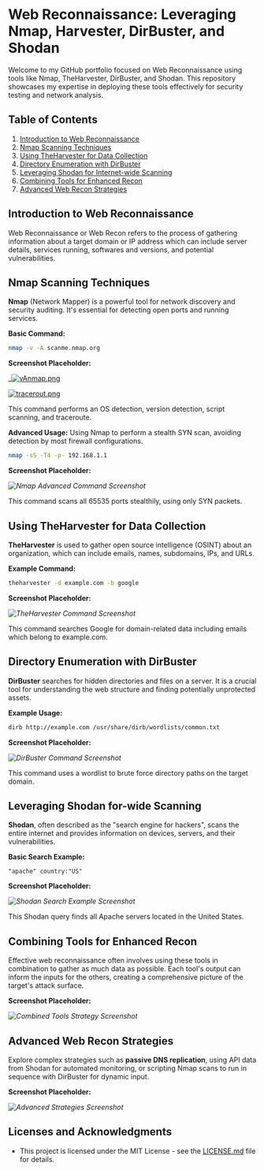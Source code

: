 # Web Reconnaissance: Leveraging Nmap, Harvester, DirBuster, and Shodan

Welcome to my GitHub portfolio focused on Web Reconnaissance using tools like Nmap, TheHarvester, DirBuster, and Shodan. This repository showcases my expertise in deploying these tools effectively for security testing and network analysis.

## Table of Contents

1. [Introduction to Web Reconnaissance](#introduction-to-web-reconnaissance)
2. [Nmap Scanning Techniques](#nmap-scanning-techniques)
3. [Using TheHarvester for Data Collection](#using-theharvester-for-data-collection)
4. [Directory Enumeration with DirBuster](#directory-enumeration-with-dirbuster)
5. [Leveraging Shodan for Internet-wide Scanning](#leveraging-shodan-for-internet-wide-scanning)
6. [Combining Tools for Enhanced Recon](#combining-tools-for-enhanced-recon)
7. [Advanced Web Recon Strategies](#advanced-web-recon-strategies)

## Introduction to Web Reconnaissance

Web Reconnaissance or Web Recon refers to the process of gathering information about a target domain or IP address which can include server details, services running, softwares and versions, and potential vulnerabilities.

## Nmap Scanning Techniques

**Nmap** (Network Mapper) is a powerful tool for network discovery and security auditing. It's essential for detecting open ports and running services.

**Basic Command:**

```bash
nmap -v -A scanme.nmap.org
```

**Screenshot Placeholder:**

_[![vAnmap.png](https://i.postimg.cc/rpPz7bqB/vAnmap.png)](https://postimg.cc/8FL16ZJ4)

[![tracerout.png](https://i.postimg.cc/3JYrf7gy/tracerout.png)](https://postimg.cc/Z0sh0GsZ)

This command performs an OS detection, version detection, script scanning, and traceroute.

**Advanced Usage:** Using Nmap to perform a stealth SYN scan, avoiding detection by most firewall configurations.

```bash
nmap -sS -T4 -p- 192.168.1.1
```

**Screenshot Placeholder:**

_![Nmap Advanced Command Screenshot](URL_to_image)_

This command scans all 65535 ports stealthily, using only SYN packets.

## Using TheHarvester for Data Collection

**TheHarvester** is used to gather open source intelligence (OSINT) about an organization, which can include emails, names, subdomains, IPs, and URLs.

**Example Command:**

```bash
theharvester -d example.com -b google
```

**Screenshot Placeholder:**

_![TheHarvester Command Screenshot](URL_to_image)_

This command searches Google for domain-related data including emails which belong to example.com.

## Directory Enumeration with DirBuster

**DirBuster** searches for hidden directories and files on a server. It is a crucial tool for understanding the web structure and finding potentially unprotected assets.

**Example Usage:**

```bash
dirb http://example.com /usr/share/dirb/wordlists/common.txt
```

**Screenshot Placeholder:**

_![DirBuster Command Screenshot](URL_to_image)_

This command uses a wordlist to brute force directory paths on the target domain.

## Leveraging Shodan for-wide Scanning

**Shodan**, often described as the "search engine for hackers", scans the entire internet and provides information on devices, servers, and their vulnerabilities.

**Basic Search Example:**

```
"apache" country:"US"
```

**Screenshot Placeholder:**

_![Shodan Search Example Screenshot](URL_to_image)_

This Shodan query finds all Apache servers located in the United States.

## Combining Tools for Enhanced Recon

Effective web reconnaissance often involves using these tools in combination to gather as much data as possible. Each tool's output can inform the inputs for the others, creating a comprehensive picture of the target's attack surface.

**Screenshot Placeholder:**

_![Combined Tools Strategy Screenshot](URL_to_image)_

## Advanced Web Recon Strategies

Explore complex strategies such as **passive DNS replication**, using API data from Shodan for automated monitoring, or scripting Nmap scans to run in sequence with DirBuster for dynamic input.

**Screenshot Placeholder:**

_![Advanced Strategies Screenshot](URL_to_image)_

## Licenses and Acknowledgments

- This project is licensed under the MIT License - see the [LICENSE.md](LICENSE.md) file for details.
